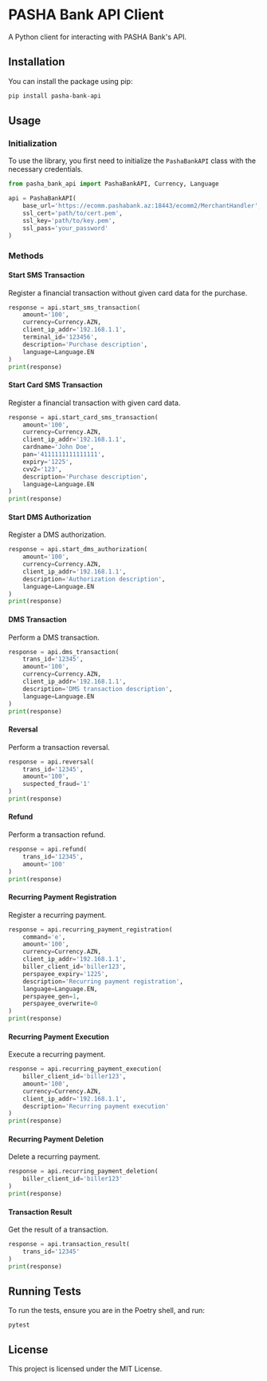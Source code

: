 
# PASHA Bank API Client

A Python client for interacting with PASHA Bank's API.

## Installation

You can install the package using pip:

```bash
pip install pasha-bank-api
```


## Usage

### Initialization

To use the library, you first need to initialize the `PashaBankAPI` class with the necessary credentials.

```python
from pasha_bank_api import PashaBankAPI, Currency, Language

api = PashaBankAPI(
    base_url='https://ecomm.pashabank.az:18443/ecomm2/MerchantHandler',
    ssl_cert='path/to/cert.pem',
    ssl_key='path/to/key.pem',
    ssl_pass='your_password'
)
````

### Methods

#### Start SMS Transaction

Register a financial transaction without given card data for the purchase.

```python
response = api.start_sms_transaction(
    amount='100',
    currency=Currency.AZN,
    client_ip_addr='192.168.1.1',
    terminal_id='123456',
    description='Purchase description',
    language=Language.EN
)
print(response)
```

#### Start Card SMS Transaction

Register a financial transaction with given card data.

```python
response = api.start_card_sms_transaction(
    amount='100',
    currency=Currency.AZN,
    client_ip_addr='192.168.1.1',
    cardname='John Doe',
    pan='4111111111111111',
    expiry='1225',
    cvv2='123',
    description='Purchase description',
    language=Language.EN
)
print(response)
```

#### Start DMS Authorization

Register a DMS authorization.

```python
response = api.start_dms_authorization(
    amount='100',
    currency=Currency.AZN,
    client_ip_addr='192.168.1.1',
    description='Authorization description',
    language=Language.EN
)
print(response)
```

#### DMS Transaction

Perform a DMS transaction.

```python
response = api.dms_transaction(
    trans_id='12345',
    amount='100',
    currency=Currency.AZN,
    client_ip_addr='192.168.1.1',
    description='DMS transaction description',
    language=Language.EN
)
print(response)
```

#### Reversal

Perform a transaction reversal.

```python
response = api.reversal(
    trans_id='12345',
    amount='100',
    suspected_fraud='1'
)
print(response)
```

#### Refund

Perform a transaction refund.

```python
response = api.refund(
    trans_id='12345',
    amount='100'
)
print(response)
```

#### Recurring Payment Registration

Register a recurring payment.

```python
response = api.recurring_payment_registration(
    command='e',
    amount='100',
    currency=Currency.AZN,
    client_ip_addr='192.168.1.1',
    biller_client_id='biller123',
    perspayee_expiry='1225',
    description='Recurring payment registration',
    language=Language.EN,
    perspayee_gen=1,
    perspayee_overwrite=0
)
print(response)
```

#### Recurring Payment Execution

Execute a recurring payment.

```python
response = api.recurring_payment_execution(
    biller_client_id='biller123',
    amount='100',
    currency=Currency.AZN,
    client_ip_addr='192.168.1.1',
    description='Recurring payment execution'
)
print(response)
```

#### Recurring Payment Deletion

Delete a recurring payment.

```python
response = api.recurring_payment_deletion(
    biller_client_id='biller123'
)
print(response)
```

#### Transaction Result

Get the result of a transaction.

```python
response = api.transaction_result(
    trans_id='12345'
)
print(response)
```

## Running Tests

To run the tests, ensure you are in the Poetry shell, and run:

```
pytest
```

## License

This project is licensed under the MIT License.
